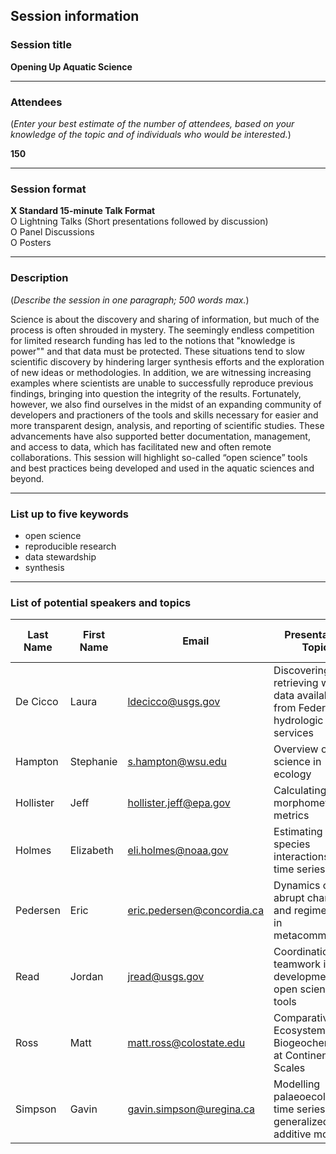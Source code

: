 
## Session information

### Session title

**Opening Up Aquatic Science**

-----

### Attendees

(*Enter your best estimate of the number of attendees, based on your knowledge of the topic and of individuals who would be interested.*)

**150**

-----

### Session format

**X Standard 15-minute Talk Format**  
O Lightning Talks (Short presentations followed by discussion)  
O Panel Discussions  
O Posters

-----

### Description

(*Describe the session in one paragraph; 500 words max.*)

Science is about the discovery and sharing of information, but much of the process is often shrouded in mystery. The seemingly endless competition for limited research funding has led to the notions that "knowledge is power"" and that data must be protected. These situations tend to slow scientific discovery by hindering larger synthesis efforts and the exploration of new ideas or methodologies. In addition, we are witnessing increasing examples where scientists are unable to successfully reproduce previous findings, bringing into question the integrity of the results. Fortunately, however, we also find ourselves in the midst of an expanding community of developers and practioners of the tools and skills necessary for easier and more transparent design, analysis, and reporting of scientific studies. These advancements have also supported better documentation, management, and access to data, which has facilitated new and often remote collaborations. This session will highlight so-called “open science” tools and best practices being developed and used in the aquatic sciences and beyond.

-----

### List up to five keywords

  - open science
  - reproducible research
  - data stewardship
  - synthesis

-----

### List of potential speakers and topics

| Last Name | First Name | Email | Presentation Topic | Tentative Title | Speaker invited? | Speaker tentatively confirmed? |
| --------- | ---------- | ----- | ------------------ | --------------- | :--------------: | :----------------------------: |
| De Cicco  | Laura      | <ldecicco@usgs.gov>          | Discovering and retrieving water data available from Federal hydrologic web services | \[tentative title\] |        N         |               N                |
| Hampton   | Stephanie  | <s.hampton@wsu.edu>          | Overview of open science in ecology                                                  | \[tentative title\] |        N         |               N                |
| Hollister | Jeff       | <hollister.jeff@epa.gov>     | Calculating lake morphometry metrics                                                 | \[tentative title\] |        N         |               N                |
| Holmes    | Elizabeth  | <eli.holmes@noaa.gov>        | Estimating species interactions from time series data                                | \[tentative title\] |        N         |               N                |
| Pedersen  | Eric       | <eric.pedersen@concordia.ca> | Dynamics of abrupt change and regime shifts in metacommunities                       | \[tentative title\] |        N         |               N                |
| Read      | Jordan     | <jread@usgs.gov>             | Coordination and teamwork in the development of open science tools                   | \[tentative title\] |        N         |               N                |
| Ross      | Matt     | <matt.ross@colostate.edu>      | Comparative Ecosystem Biogeochemistry at Continental Scales                   | \[tentative title\] |        N         |               N                |
| Simpson   | Gavin      | <gavin.simpson@uregina.ca>   | Modelling palaeoecological time series using generalized additive models             | \[tentative title\] |        N         |               N                |
